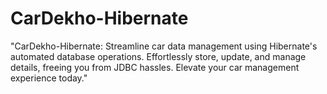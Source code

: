 # CarDekho-Hibernate
 "CarDekho-Hibernate: Streamline car data management using Hibernate's automated database operations. Effortlessly store, update, and manage details, freeing you from JDBC hassles. Elevate your car management experience today."
